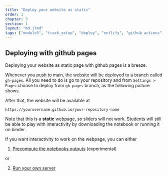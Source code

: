 ```yaml
---
title: "Deploy your website as static"
order: 1
chapter: 3
section: 1
layout: "md.jlmd"
tags: ["module3", "track_setup", "deploy", "netlify", "github actions", "github pages"]
---
```



## Deploying with github pages

Deploying your website as static page with github pages is a breeze.

Whenever you push to main, the website will be deployed to a branch called `gh-pages`. All you need to do is go to your repository and from `Settings > Pages` choose to deploy from `gh-pages` branch, as the following picture shows.

After that, the website will be available at

```
https://yourusername.github.io/your-repository-name
```

Note that this is a **static** webpage, so sliders will not work. Students will still be able to play with interactivity by downloading the notebook or running it on binder.

If you want interactivity to work on the webpage, you can either

1. [Precompute the notebooks outputs](https://juliapluto.github.io/computational-thinking-template/mod3_publish_website/precompute_output/) (experimental)

or

2. [Run your own server](https://juliapluto.github.io/computational-thinking-template/mod3_publish_website/setup_server/)